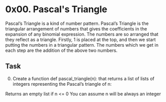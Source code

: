# 0x00. Pascal's Triangle


Pascal’s Triangle is a kind of number pattern. Pascal’s Triangle is the triangular arrangement of numbers that gives the coefficients in the expansion of any binomial expression. The numbers are so arranged that they reflect as a triangle. Firstly, 1 is placed at the top, and then we start putting the numbers in a triangular pattern. The numbers which we get in each step are the addition of the above two numbers.


## Task
0. Create a function def pascal_triangle(n): that returns a list of lists of integers representing the Pascal’s triangle of n:

Returns an empty list if n <= 0
You can assume n will be always an integer
